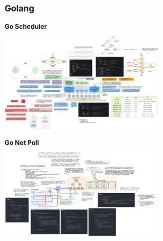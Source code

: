 # Golang

## Go Scheduler

![go scheduler](../images/09_go-scheduler.png)

## Go Net Poll

![go net poll](../images/09_go-net-poll.png)